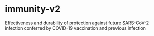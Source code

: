 # immunity-v2
Effectiveness and durability of protection against future SARS-CoV-2 infection conferred by COVID-19 vaccination and previous infection
